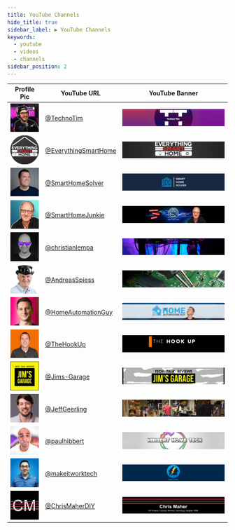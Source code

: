 ```yaml
---
title: YouTube Channels
hide_title: true
sidebar_label: ▶️ YouTube Channels
keywords:
  - youtube
  - videos
  - channels
sidebar_position: 2
---
```


| Profile Pic    | YouTube URL | YouTube Banner |
| -------- | ------- | ---- |
| ![alt text](img/image-3.png) | [@TechnoTim](https://www.youtube.com/@TechnoTim) | ![alt text](img/image-2.png)    |
| ![alt text](img/image-5.png) | [@EverythingSmartHome](https://www.youtube.com/@EverythingSmartHome) | ![alt text](img/image-4.png)     |
| ![alt text](img/image-1.png) | [@SmartHomeSolver](https://www.youtube.com/@SmartHomeSolver) | ![alt text](img/image.png)    |
| ![alt text](img/image-7.png) | [@SmartHomeJunkie](https://www.youtube.com/@SmartHomeJunkie) | ![alt text](img/image-6.png) |
| ![alt text](image.png) | [@christianlempa](https://www.youtube.com/@christianlempa) | ![alt text](image-1.png) |
| ![alt text](image-2.png) | [@AndreasSpiess](https://www.youtube.com/@AndreasSpiess) | ![alt text](image-3.png) |
| ![alt text](image-5.png) | [@HomeAutomationGuy](https://www.youtube.com/@HomeAutomationGuy) | ![alt text](image-4.png) |
| ![alt text](image-7.png) | [@TheHookUp](https://www.youtube.com/@TheHookUp) | ![alt text](image-6.png) |
| ![alt text](image-8.png) | [@Jims-Garage](https://www.youtube.com/@Jims-Garage) | ![alt text](image-9.png) |
| ![alt text](image-10.png) | [@JeffGeerling](https://www.youtube.com/@JeffGeerling) | ![alt text](image-11.png) |
| ![alt text](image-12.png) | [@paulhibbert](https://www.youtube.com/@paulhibbert) | ![alt text](image-13.png) |
| ![alt text](image-14.png) | [@makeitworktech](https://www.youtube.com/@makeitworktech) | ![alt text](image-15.png) |
| ![alt text](image-16.png) | [@ChrisMaherDIY](https://www.youtube.com/@ChrisMaherDIY) | ![alt text](image-17.png) |
